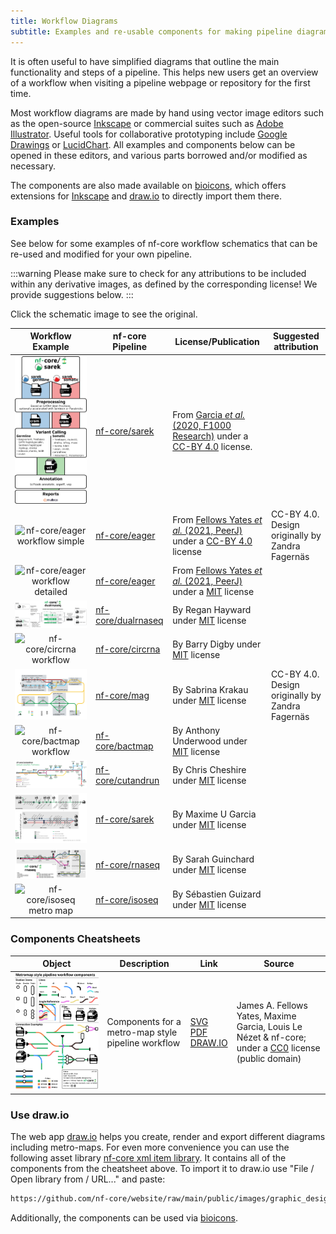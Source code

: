 ```yaml
---
title: Workflow Diagrams
subtitle: Examples and re-usable components for making pipeline diagrams
---
```


It is often useful to have simplified diagrams that outline the main functionality and steps of a pipeline.
This helps new users get an overview of a workflow when visiting a pipeline webpage or repository for the first time.

Most workflow diagrams are made by hand using vector image editors such as the open-source [Inkscape](https://inkscape.org/) or commercial suites such as [Adobe Illustrator](https://www.adobe.com/products/illustrator.html). Useful tools for collaborative prototyping include [Google Drawings](https://docs.google.com/drawings/) or [LucidChart](https://www.lucidchart.com/pages/). All examples and components below can be opened in these editors, and various parts borrowed and/or modified as necessary.

The components are also made available on [bioicons](https://bioicons.com), which offers extensions for [Inkscape](https://inkscape.org/) and [draw.io](https://app.diagrams.net/) to directly import them there.

### Examples

See below for some examples of nf-core workflow schematics that can be re-used and modified for your own pipeline.

:::warning
Please make sure to check for any attributions to be included within any derivative images, as defined by the corresponding license! We provide suggestions below.
:::

Click the schematic image to see the original.

|                                                             Workflow Example                                                             | nf-core Pipeline                                  | License/Publication                                                                                                                                                      | Suggested attribution                           |
| :--------------------------------------------------------------------------------------------------------------------------------------: | ------------------------------------------------- | ------------------------------------------------------------------------------------------------------------------------------------------------------------------------ | ----------------------------------------------- |
|                 ![nf-core/sarek](https://raw.githubusercontent.com/nf-core/sarek/master/docs/images/sarek_workflow.png)                  | [nf-core/sarek](https://nf-co.re/sarek)           | From [Garcia _et al._ (2020, F1000 Research)](https://doi.org/10.12688/f1000research.16665.1) under a [CC-BY 4.0](https://creativecommons.org/licenses/by/4.0/) license. |                                                 |
|      ![nf-core/eager workflow simple](https://raw.githubusercontent.com/nf-core/eager/master/docs/images/usage/eager2_workflow.png)      | [nf-core/eager](https://nf-co.re/eager)           | From [Fellows Yates _et al._ (2021, PeerJ)](https://doi.org/10.7717/peerj.10947) under a [CC-BY 4.0](https://creativecommons.org/licenses/by/4.0/) license               | CC-BY 4.0. Design originally by Zandra Fagernäs |
| ![nf-core/eager workflow detailed](https://raw.githubusercontent.com/nf-core/eager/master/docs/images/usage/eager2_metromap_complex.png) | [nf-core/eager](https://nf-co.re/eager)           | From [Fellows Yates _et al._ (2021, PeerJ)](https://doi.org/10.7717/peerj.10947) under a [MIT](https://github.com/nf-core/dualrnaseq/blob/master/LICENSE) license        |                                                 |
| ![nf-core/dualrnaseq workflow](https://raw.githubusercontent.com/nf-core/dualrnaseq/master/docs/images/Workflow_diagram_dualrnaseq.png)  | [nf-core/dualrnaseq](https://nf-co.re/dualrnaseq) | By Regan Hayward under [MIT](https://github.com/nf-core/dualrnaseq/blob/master/LICENSE) license                                                                          |                                                 |
|            ![nf-core/circrna workflow](https://raw.githubusercontent.com/nf-core/circrna/master_old/docs/images/workflow.png)            | [nf-core/circrna](https://nf-co.re/circrna)       | By Barry Digby under [MIT](https://github.com/nf-core/circrna/blob/master/LICENSE) license                                                                               |                                                 |
|             !["nf-core/mag workflow"](https://raw.githubusercontent.com/nf-core/mag/main/docs/images/mag_metromap_dark.png)              | [nf-core/mag](https://nf-co.re/mag)               | By Sabrina Krakau under [MIT](https://github.com/nf-core/mag/blob/master/LICENSE) license                                                                                | CC-BY 4.0. Design originally by Zandra Fagernäs |
|                 ![nf-core/bactmap workflow](https://github.com/nf-core/bactmap/raw/dev/docs/images/bactmap_pipeline.png)                 | [nf-core/bactmap](https://nf-co.re/bactmap)       | By Anthony Underwood under [MIT](https://github.com/nf-core/mag/blob/master/LICENSE) license                                                                             |                                                 |
|    ![nf-core/cutandrun workflow](https://raw.githubusercontent.com/nf-core/cutandrun/3.1/docs/images/cutandrun-flow-diagram-v3.0.png)    | [nf-core/cutandrun](https://nf-co.re/cutandrun)   | By Chris Cheshire under [MIT](https://github.com/nf-core/cutandrun/blob/master/LICENSE) license                                                                          |                                                 |
|             ![nf-core/cutandrun workflow](https://raw.githubusercontent.com/nf-core/sarek/dev/docs/images/sarek_subway.png)              | [nf-core/sarek](https://nf-co.re/sarek)           | By Maxime U Garcia under [MIT](https://github.com/nf-core/sarek/blob/master/LICENSE) license                                                                             |                                                 |
| ![nf-core/rnaseq metro map grey](https://raw.githubusercontent.com/nf-core/rnaseq/master/docs/images/nf-core-rnaseq_metro_map_grey.png)  | [nf-core/rnaseq](https://nf-co.re/rnaseq)         | By Sarah Guinchard under [MIT](https://github.com/nf-core/sarek/blob/master/LICENSE) license                                                                             |                                                 |
|        ![nf-core/isoseq metro map](https://raw.githubusercontent.com/nf-core/isoseq/1.1.4/docs/images/Isoseq_pipeline_metro.png)         | [nf-core/isoseq](https://nf-co.re/isoseq)         | By Sébastien Guizard under [MIT](https://github.com/nf-core/isoseq/blob/master/LICENSE) license                                                                          |                                                 |

### Components Cheatsheets

|                                                                                         Object                                                                                         | Description                                        | Link                                                                                                                                                                                                                                                                                                                                                                                                                                                                                                                                                                                                                                                                                                  | Source                                                                                                                                                                    |
| :------------------------------------------------------------------------------------------------------------------------------------------------------------------------------------: | -------------------------------------------------- | ----------------------------------------------------------------------------------------------------------------------------------------------------------------------------------------------------------------------------------------------------------------------------------------------------------------------------------------------------------------------------------------------------------------------------------------------------------------------------------------------------------------------------------------------------------------------------------------------------------------------------------------------------------------------------------------------------- | ------------------------------------------------------------------------------------------------------------------------------------------------------------------------- |
| ![Metromap style pipeline workflow components](../../../../assets/images/graphic_design_assets/workflow_schematics_components/generic/metromap_style_pipeline_workflow_components.svg) | Components for a metro-map style pipeline workflow | [SVG](https://raw.githubusercontent.com/nf-core/website/main/sites/docs/src/assets/images/graphic_design_assets/workflow_schematics_components/generic/metromap_style_pipeline_workflow_components.svg) <br> [PDF](https://raw.githubusercontent.com/nf-core/website/main/sites/docs/src/assets/images/graphic_design_assets/workflow_schematics_components/generic/metromap_style_pipeline_workflow_components.pdf) <br> [DRAW.IO](https://app.diagrams.net/?src=about#Uhttps%3A%2F%2Fraw.githubusercontent.com%2Fnf-core%2Fwebsite%2Frefs%2Fheads%2Fmain%2Fpublic%2Fimages%2Fgraphic_design_assets%2Fworkflow_schematics_components%2Fgeneric%2Fmetromap_style_pipeline_workflow_components.drawio) | James A. Fellows Yates, Maxime Garcia, Louis Le Nézet & nf-core; under a [CC0](https://creativecommons.org/publicdomain/zero/1.0/?ref=chooser-v1) license (public domain) |

### Use draw.io

The web app [draw.io](https://app.diagrams.net/) helps you create, render and export different diagrams including metro-maps.
For even more convenience you can use the following asset library [nf-core xml item library](../../../../assets/images/graphic_design_assets/workflow_schematics_components/generic/nf-core_components.xml). It contains all of the components from the cheatsheet above.
To import it to draw.io use "File / Open library from / URL..." and paste:

```bash
https://github.com/nf-core/website/raw/main/public/images/graphic_design_assets/workflow_schematics_components/generic/nf-core_components.xml
```

Additionally, the components can be used via [bioicons](https://bioicons.com).
